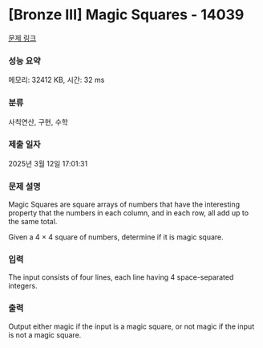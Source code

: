 # [Bronze III] Magic Squares - 14039 

[문제 링크](https://www.acmicpc.net/problem/14039) 

### 성능 요약

메모리: 32412 KB, 시간: 32 ms

### 분류

사칙연산, 구현, 수학

### 제출 일자

2025년 3월 12일 17:01:31

### 문제 설명

<p>Magic Squares are square arrays of numbers that have the interesting property that the numbers in each column, and in each row, all add up to the same total.</p>

<p>Given a 4 × 4 square of numbers, determine if it is magic square.</p>

### 입력 

 <p>The input consists of four lines, each line having 4 space-separated integers.</p>

### 출력 

 <p>Output either magic if the input is a magic square, or not magic if the input is not a magic square.</p>

